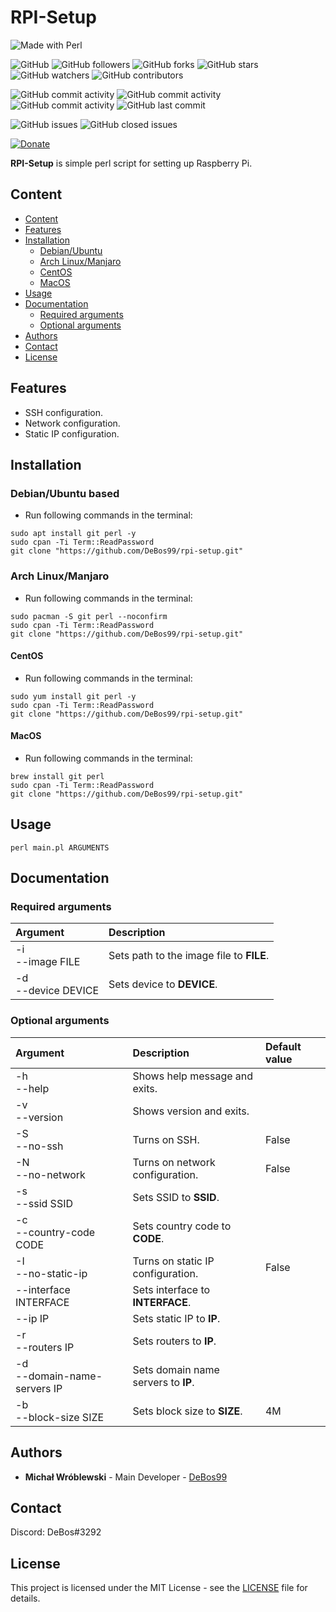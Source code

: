 # RPI-Setup

![Made with Perl](https://img.shields.io/badge/made%20with-perl-0.svg?color=cc2020&labelColor=ff3030&style=for-the-badge)

![GitHub](https://img.shields.io/github/license/DeBos99/rpi-setup.svg?color=2020cc&labelColor=5050ff&style=for-the-badge)
![GitHub followers](https://img.shields.io/github/followers/DeBos99.svg?color=2020cc&labelColor=5050ff&style=for-the-badge)
![GitHub forks](https://img.shields.io/github/forks/DeBos99/rpi-setup.svg?color=2020cc&labelColor=5050ff&style=for-the-badge)
![GitHub stars](https://img.shields.io/github/stars/DeBos99/rpi-setup.svg?color=2020cc&labelColor=5050ff&style=for-the-badge)
![GitHub watchers](https://img.shields.io/github/watchers/DeBos99/rpi-setup.svg?color=2020cc&labelColor=5050ff&style=for-the-badge)
![GitHub contributors](https://img.shields.io/github/contributors/DeBos99/rpi-setup.svg?color=2020cc&labelColor=5050ff&style=for-the-badge)

![GitHub commit activity](https://img.shields.io/github/commit-activity/w/DeBos99/rpi-setup.svg?color=ffaa00&labelColor=ffaa30&style=for-the-badge)
![GitHub commit activity](https://img.shields.io/github/commit-activity/m/DeBos99/rpi-setup.svg?color=ffaa00&labelColor=ffaa30&style=for-the-badge)
![GitHub commit activity](https://img.shields.io/github/commit-activity/y/DeBos99/rpi-setup.svg?color=ffaa00&labelColor=ffaa30&style=for-the-badge)
![GitHub last commit](https://img.shields.io/github/last-commit/DeBos99/rpi-setup.svg?color=ffaa00&labelColor=ffaa30&style=for-the-badge)

![GitHub issues](https://img.shields.io/github/issues-raw/DeBos99/rpi-setup.svg?color=cc2020&labelColor=ff3030&style=for-the-badge)
![GitHub closed issues](https://img.shields.io/github/issues-closed-raw/DeBos99/rpi-setup.svg?color=10aa10&labelColor=30ff30&style=for-the-badge)

[![Donate](https://www.paypalobjects.com/en_US/i/btn/btn_donateCC_LG.gif)](https://www.paypal.com/cgi-bin/webscr?cmd=_s-xclick&hosted_button_id=NH8JV53DSVDMY)

**RPI-Setup** is simple perl script for setting up Raspberry Pi.

## Content

- [Content](#content)
- [Features](#features)
- [Installation](#installation)
  - [Debian/Ubuntu](#apt)
  - [Arch Linux/Manjaro](#pacman)
  - [CentOS](#yum)
  - [MacOS](#homebrew)
- [Usage](#usage)
- [Documentation](#documentation)
  - [Required arguments](#required-arguments)
  - [Optional arguments](#optional-arguments)
- [Authors](#authors)
- [Contact](#contact)
- [License](#license)

## Features

* SSH configuration.
* Network configuration.
* Static IP configuration.

## Installation

### <a name="APT">Debian/Ubuntu based

* Run following commands in the terminal:
```
sudo apt install git perl -y
sudo cpan -Ti Term::ReadPassword
git clone "https://github.com/DeBos99/rpi-setup.git"
```

### <a name="Pacman">Arch Linux/Manjaro

* Run following commands in the terminal:
```
sudo pacman -S git perl --noconfirm
sudo cpan -Ti Term::ReadPassword
git clone "https://github.com/DeBos99/rpi-setup.git"
```

#### <a name="YUM">CentOS

* Run following commands in the terminal:
```
sudo yum install git perl -y
sudo cpan -Ti Term::ReadPassword
git clone "https://github.com/DeBos99/rpi-setup.git"
```

#### <a name="Homebrew">MacOS

* Run following commands in the terminal:
```
brew install git perl
sudo cpan -Ti Term::ReadPassword
git clone "https://github.com/DeBos99/rpi-setup.git"
```

## Usage

`perl main.pl ARGUMENTS`

## Documentation

### Required arguments

| Argument              | Description                              |
| :-------------------- | :--------------------------------------- |
| -i<br>--image FILE    | Sets path to the image file to **FILE**. |
| -d<br>--device DEVICE | Sets device to **DEVICE**.               |

### Optional arguments

| Argument                       | Description                         | Default value |
| :----------------------------- | :---------------------------------- | :------------ |
| -h<br>--help                   | Shows help message and exits.       |               |
| -v<br>--version                | Shows version and exits.            |               |
| -S<br>--no-ssh                 | Turns on SSH.                       | False         |
| -N<br>--no-network             | Turns on network configuration.     | False         |
| -s<br>--ssid SSID              | Sets SSID to **SSID**.              |               |
| -c<br>--country-code CODE      | Sets country code to **CODE**.      |               |
| -I<br>--no-static-ip           | Turns on static IP configuration.   | False         |
| --interface INTERFACE          | Sets interface to **INTERFACE**.    |               |
| --ip IP                        | Sets static IP to **IP**.           |               |
| -r<br>--routers IP             | Sets routers to **IP**.             |               |
| -d<br>--domain-name-servers IP | Sets domain name servers to **IP**. |               |
| -b<br>--block-size SIZE        | Sets block size to **SIZE**.        | 4M            |


## Authors

* **Michał Wróblewski** - Main Developer - [DeBos99](https://github.com/DeBos99)

## Contact

Discord: DeBos#3292

## License

This project is licensed under the MIT License - see the [LICENSE](LICENSE) file for details.

